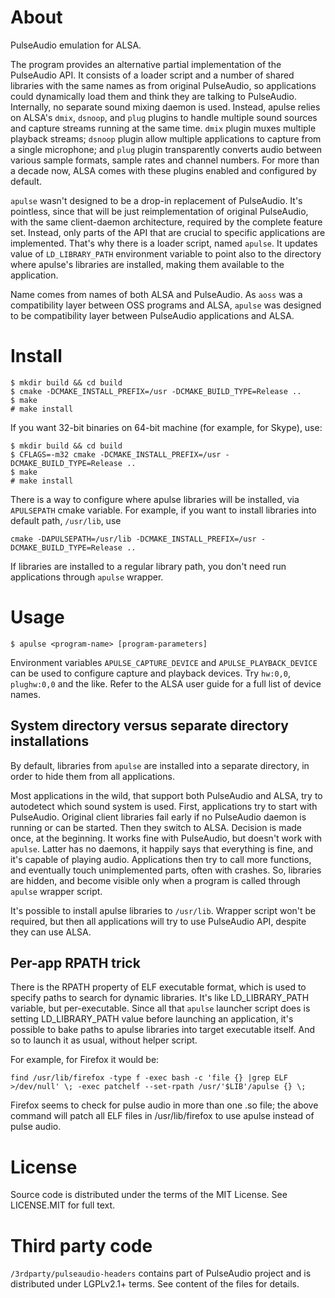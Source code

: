 About
=====

PulseAudio emulation for ALSA.

The program provides an alternative partial implementation of the PulseAudio
API. It consists of a loader script and a number of shared libraries with the
same names as from original PulseAudio, so applications could dynamically load
them and think they are talking to PulseAudio. Internally, no separate sound
mixing daemon is used. Instead, apulse relies on ALSA's `dmix`, `dsnoop`, and
`plug` plugins to handle multiple sound sources and capture streams running at
the same time. `dmix` plugin muxes multiple playback streams; `dsnoop` plugin
allow multiple applications to capture from a single microphone; and `plug`
plugin transparently converts audio between various sample formats, sample rates
and channel numbers. For more than a decade now, ALSA comes with these plugins
enabled and configured by default.

`apulse` wasn't designed to be a drop-in replacement of PulseAudio. It's
pointless, since that will be just reimplementation of original PulseAudio, with
the same client-daemon architecture, required by the complete feature
set. Instead, only parts of the API that are crucial to specific applications
are implemented. That's why there is a loader script, named `apulse`. It updates
value of `LD_LIBRARY_PATH` environment variable to point also to the directory
where apulse's libraries are installed, making them available to the
application.

Name comes from names of both ALSA and PulseAudio. As `aoss` was a compatibility
layer between OSS programs and ALSA, `apulse` was designed to be compatibility
layer between PulseAudio applications and ALSA.


Install
=======

```
$ mkdir build && cd build
$ cmake -DCMAKE_INSTALL_PREFIX=/usr -DCMAKE_BUILD_TYPE=Release ..
$ make
# make install
```

If you want 32-bit binaries on 64-bit machine (for example, for Skype), use:
```
$ mkdir build && cd build
$ CFLAGS=-m32 cmake -DCMAKE_INSTALL_PREFIX=/usr -DCMAKE_BUILD_TYPE=Release ..
$ make
# make install
```

There is a way to configure where apulse libraries will be installed, via
`APULSEPATH` cmake variable. For example, if you want to install libraries
into default path, `/usr/lib`, use
```
cmake -DAPULSEPATH=/usr/lib -DCMAKE_INSTALL_PREFIX=/usr -DCMAKE_BUILD_TYPE=Release ..
```

If libraries are installed to a regular library path, you don't need run applications
through `apulse` wrapper.


Usage
=====

```
$ apulse <program-name> [program-parameters]
```

Environment variables `APULSE_CAPTURE_DEVICE` and `APULSE_PLAYBACK_DEVICE` can be used
to configure capture and playback devices. Try `hw:0,0`, `plughw:0,0` and the like.
Refer to the ALSA user guide for a full list of device names.

System directory versus separate directory installations
--------------------------------------------------------

By default, libraries from `apulse` are installed into a separate directory, in
order to hide them from all applications.

Most applications in the wild, that support both PulseAudio and ALSA, try to
autodetect which sound system is used. First, applications try to start with
PulseAudio. Original client libraries fail early if no PulseAudio daemon is
running or can be started. Then they switch to ALSA. Decision is made once, at
the beginning. It works fine with PulseAudio, but doesn't work with
`apulse`. Latter has no daemons, it happily says that everything is fine, and
it's capable of playing audio. Applications then try to call more functions, and
eventually touch unimplemented parts, often with crashes. So, libraries are
hidden, and become visible only when a program is called through `apulse`
wrapper script.

It's possible to install apulse libraries to `/usr/lib`. Wrapper script won't
be required, but then all applications will try to use PulseAudio API, despite
they can use ALSA.

Per-app RPATH trick
-------------------

There is the RPATH property of ELF executable format, which is used to specify
paths to search for dynamic libraries. It's like LD_LIBRARY_PATH variable, but
per-executable. Since all that `apulse` launcher script does is setting
LD_LIBRARY_PATH value before launching an application, it's possible to bake
paths to apulse libraries into target executable itself. And so to launch it
as usual, without helper script.

For example, for Firefox it would be:

```
find /usr/lib/firefox -type f -exec bash -c 'file {} |grep ELF >/dev/null' \; -exec patchelf --set-rpath /usr/'$LIB'/apulse {} \;
```

Firefox seems to check for pulse audio in more than one .so file; the above command will patch all ELF files in /usr/lib/firefox to use apulse instead of pulse audio.


License
=======

Source code is distributed under the terms of the MIT License. See LICENSE.MIT for full text.

Third party code
================

`/3rdparty/pulseaudio-headers` contains part of PulseAudio project and is distributed
under LGPLv2.1+ terms. See content of the files for details.
